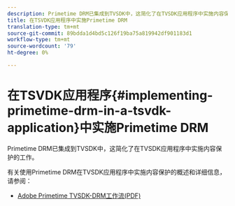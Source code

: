 ```yaml
---
description: Primetime DRM已集成到TVSDK中，这简化了在TVSDK应用程序中实施内容保护的工作。
title: 在TSVDK应用程序中实施Primetime DRM
translation-type: tm+mt
source-git-commit: 89bdda1d4bd5c126f19ba75a819942df901183d1
workflow-type: tm+mt
source-wordcount: '79'
ht-degree: 0%

---
```



# 在TSVDK应用程序{#implementing-primetime-drm-in-a-tsvdk-application}中实施Primetime DRM

Primetime DRM已集成到TVSDK中，这简化了在TVSDK应用程序中实施内容保护的工作。

有关使用Primetime DRM在TVSDK应用程序中实施内容保护的概述和详细信息，请参阅：

* [Adobe Primetime TVSDK-DRM工作流(PDF)](https://helpx.adobe.com/content/dam/help/en/primetime/drm/drm_tvsdk_drm_workflow.pdf)